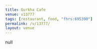 ```yaml
---
title: Gurkha Cafe
venue: v13777
tags: [restaurant, food, "fhrs:695390"]
permalink: /v/13777/
layout: venue
---
```

null